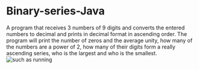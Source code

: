 # Binary-series-Java
A program that receives 3 numbers of 9 digits and converts the entered numbers to decimal and prints in decimal format in ascending order. The program will print the number of zeros and the average unity, how many of the numbers are a power of 2, how many of their digits form a really ascending series, who is the largest and who is the smallest.
![such as running]([https://github.com/NavaSasson/Binary-series/blob/main/such%20as%20running.png](https://github.com/NavaSasson/Binary-series-Java/blob/main/consolePicture.PNG))
